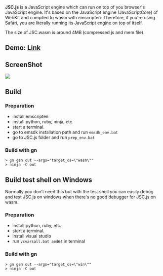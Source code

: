 **JSC.js** is a JavaScript engine which can run on top of you browser's JavaScript engine. It's based on the JavaScript engine (JavaScriptCore) of WebKit and compiled to wasm with emscripten. Therefore, if you're using Safari, you are literally running its JavaScript engine on top of itself.

The size of JSC.wasm is around 4MB (compressed js and mem file).

## Demo: [Link](https://mbbill.github.io/JSC.js/demo/index.html)

## ScreenShot
![](https://sites.google.com/site/mbbill/jsc3.png)

## Build
### Preparation
- install emscripten
- install python, ruby, ninja, etc.
- start a terminal.
- go to emsdk installation path and run `emsdk_env.bat`
- go to JSC.js folder and run `prep_env.bat`

### Build with gn
```
> gn gen out --args="target_os=\"wasm\""
> ninja -C out
```

## Build test shell on Windows

Normally you don't need this but with the test shell you can easily debug and test JSC.js on windows when there's no good debugger for JSC.js on wasm.

### Preparation

- install python, ruby, etc.
- start a terminal.
- install visual studio
- run `vcvarsall.bat amd64` in terminal

### Build with gn

```
> gn gen out --args="target_os=\"win\""
> ninja -C out
```
